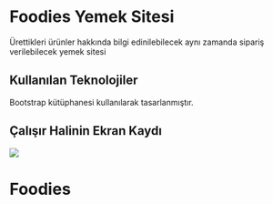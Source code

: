 <h1> Foodies Yemek Sitesi </h1>

Ürettikleri ürünler hakkında bilgi edinilebilecek aynı zamanda sipariş verilebilecek yemek sitesi 

<h2> Kullanılan Teknolojiler </h2>

Bootstrap kütüphanesi kullanılarak tasarlanmıştır.

<h2> Çalışır Halinin Ekran Kaydı </h2>

![](FoodiesYemekSitesi.gif)

# Foodies
